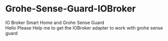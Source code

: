 # Grohe-Sense-Guard-IOBroker
IO Broker Smart Home and Grohe Sense Guard  
Hello Please Help me to get the IOBroker adapter to work with grohe sense guard
